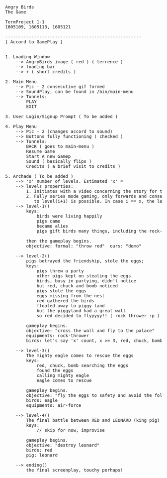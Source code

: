 <pre>
Angry Birds 
The Game

TermProject 1-1
1605109, 1605113, 1605121

----------------------------------------------------
[ Accord to GamePlay ]


1. Loading Window
	--> AngryBirds image ( red ) ( terrence )
	--> loading bar
	--> + ( short credits )

2. Main Menu
	--> Pic - 2 consecutive gif formed
	--> SoundPlay, can be found in /bin/main-menu
	--> Tunnels:
		PLAY
		EXIT
	
3. User Login/Signup Prompt ( To be added ) 
	
4. Play Menu
	--> Pic - 2 (changes accord to sound)
	--> Buttons fully functioning ( checked )
	--> Tunnels:
		BACK ( goes to main-menu )
		Resume Game
		Start A new Gamep
		Sound ( basically flips )
		Credits ( a brief visit to credits )

5. Archade ( To be added )
	--> 'x' number of levels. Estimated 'x' = 
	--> levels properties:
		1. Initiates with a video concerning the story for the level ( ref: AngryBirds: The Movie )
		2. Fully series mode gaming, only forwards and consecutive. from level(i), only level shifting
		   to level(i+1) is possible. In case i == x, the last level completed, the game ends. Details later.
	--> level-1()
		keys:
			birds were living happily
			pigs came
			became alies
			pigs gift birds many things, including the rock-thrower
		
		then the gameplay begins.
		objective: formal: "throw red"	ours: "demo"

	--> level-2()
		pigs betrayed the friendship, stole the eggs;
		keys:
			pigs threw a party
			other pigs kept on stealing the eggs
			birds, busy in partying, didn't notice
			but red, chuck and bomb noticed
			pigs stole the eggs
			eggs missing from the nest
			red gathered the birds
			floated away to piggy land
			but the piggyland had a great wall
			so red decided to flyyyyy!! ( rock thrower :p )
		
		gameplay begins.
		objective: "cross the wall and fly to the palace"
		equipments: rock-thrower
		birds: let's say 'x' count, x >= 3, red, chuck, bomb
	
	--> level-3()
		The mighty eagle comes to rescue the eggs
		keys:
			red, chuck, bomb searching the eggs
			found the eggs
			calling mighty eagle
			eagle comes to rescue
			
		gameplay begins.
		objective: "fly the eggs to safety and avoid the following piggy airforce"
		birds: eagle
		equipments: air-force
		
	--> level-4()
		The final battle between RED and LEONARD (king pig)
		keys:
			// skip for now, improvise
		
		gameplay begins.
		objective: "destroy leonard"
		birds: red
		pig: leonard
		
	--> ending()
		the final screenplay, touchy perhaps!
</pre>
